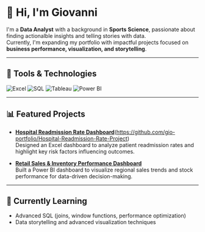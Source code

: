 # 👋 Hi, I'm Giovanni  

I'm a **Data Analyst** with a background in **Sports Science**, passionate about finding actionalble insights and telling stories with data.  
Currently, I'm expanding my portfolio with impactful projects focused on **business performance, visualization, and storytelling**.

---

## 🧰 Tools & Technologies  

![Excel](https://img.shields.io/badge/Excel-217346?style=flat&logo=microsoft-excel&logoColor=white)
![SQL](https://img.shields.io/badge/SQL-336791?style=flat&logo=postgresql&logoColor=white)
![Tableau](https://img.shields.io/badge/Tableau-E97627?style=flat&logo=tableau&logoColor=white)
![Power BI](https://img.shields.io/badge/Power%20BI-F2C811?style=flat&logo=powerbi&logoColor=black)

---

## 📊 Featured Projects  

- **[Hospital Readmission Rate Dashboard](#)**(https://github.com/gio-portfolio/Hospital-Readmission-Rate-Project)  
  Designed an Excel dashboard to analyze patient readmission rates and highlight key risk factors influencing outcomes.  

- **[Retail Sales & Inventory Performance Dashboard](#)**  
  Built a Power BI dashboard to visualize  regional sales trends and stock performance for data-driven decision-making.  

---

## 🚀 Currently Learning  

- Advanced SQL (joins, window functions, performance optimization)  
- Data storytelling and advanced visualization techniques  
